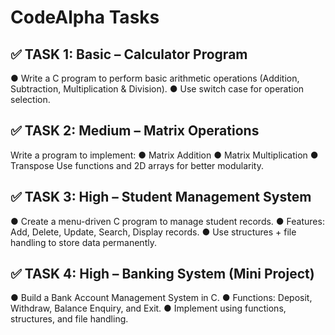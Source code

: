 # CodeAlpha Tasks
## ✅ TASK 1: Basic – Calculator Program 
● Write a C program to perform basic arithmetic operations (Addition, Subtraction, Multiplication & Division). 
● Use switch case for operation selection. 
## ✅ TASK 2: Medium – Matrix Operations 
Write a program to implement: 
● Matrix Addition 
● Matrix Multiplication 
● Transpose 
Use functions and 2D arrays for better modularity. 
## ✅ TASK 3: High – Student Management System 
● Create a menu-driven C program to manage student records. 
● Features: Add, Delete, Update, Search, Display records. 
● Use structures + file handling to store data permanently. 
## ✅ TASK 4: High – Banking System (Mini Project) 
● Build a Bank Account Management System in C. 
● Functions: Deposit, Withdraw, Balance Enquiry, and Exit. 
● Implement using functions, structures, and file handling.

